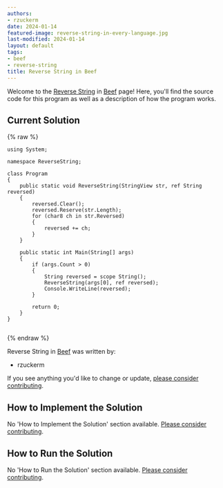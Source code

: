 ```yaml
---
authors:
- rzuckerm
date: 2024-01-14
featured-image: reverse-string-in-every-language.jpg
last-modified: 2024-01-14
layout: default
tags:
- beef
- reverse-string
title: Reverse String in Beef
---
```


Welcome to the [Reverse String](https://sampleprograms.io/projects/reverse-string) in [Beef](https://sampleprograms.io/languages/beef) page! Here, you'll find the source code for this program as well as a description of how the program works.

## Current Solution

{% raw %}

```beef
using System;

namespace ReverseString;

class Program
{
    public static void ReverseString(StringView str, ref String reversed)
    {
        reversed.Clear();
        reversed.Reserve(str.Length);
        for (char8 ch in str.Reversed)
        {
            reversed += ch;
        }
    }

    public static int Main(String[] args)
    {
        if (args.Count > 0)
        {
            String reversed = scope String();
            ReverseString(args[0], ref reversed);
            Console.WriteLine(reversed);
        }

        return 0;
    }
}


```

{% endraw %}

Reverse String in [Beef](https://sampleprograms.io/languages/beef) was written by:

- rzuckerm

If you see anything you'd like to change or update, [please consider contributing](https://github.com/TheRenegadeCoder/sample-programs).

## How to Implement the Solution

No 'How to Implement the Solution' section available. [Please consider contributing](https://github.com/TheRenegadeCoder/sample-programs-website).

## How to Run the Solution

No 'How to Run the Solution' section available. [Please consider contributing](https://github.com/TheRenegadeCoder/sample-programs-website).
